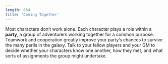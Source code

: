 ```yaml
---
length: 654
title: 'Coming Together'
---
```


Most characters don’t work alone. Each character plays a role within a __party__, a group of adventurers working together
for a common purpose. Teamwork and cooperation greatly improve your party’s chances to survive the many perils in the galaxy.
Talk to your fellow players and your GM to decide whether your characters know one another, how they met, and what sorts
of assignments the group might undertake.

<source-reference pages="9" source="basic"></source-reference>